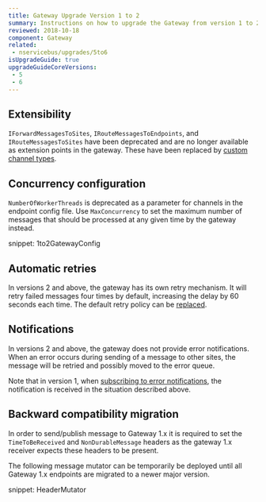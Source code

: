 ```yaml
---
title: Gateway Upgrade Version 1 to 2
summary: Instructions on how to upgrade the Gateway from version 1 to 2.
reviewed: 2018-10-18
component: Gateway
related:
 - nservicebus/upgrades/5to6
isUpgradeGuide: true
upgradeGuideCoreVersions:
 - 5
 - 6
---
```



## Extensibility

`IForwardMessagesToSites`, `IRouteMessagesToEndpoints`, and `IRouteMessagesToSites` have been deprecated and are no longer available as extension points in the gateway. These have been replaced by [custom channel types](/nservicebus/gateway/multi-site-deployments.md#incoming-channels).


## Concurrency configuration

`NumberOfWorkerThreads` is deprecated as a parameter for channels in the endpoint config file. Use `MaxConcurrency` to set the maximum number of messages that should be processed at any given time by the gateway instead.

snippet: 1to2GatewayConfig


## Automatic retries

In versions 2 and above, the gateway has its own retry mechanism. It will retry failed messages four times by default, increasing the delay by 60 seconds each time. The default retry policy can be [replaced](/nservicebus/gateway/#using-the-gateway-recoverability).


## Notifications

In versions 2 and above, the gateway does not provide error notifications. When an error occurs during sending of a message to other sites, the message will be retried and possibly moved to the error queue.

Note that in version 1, when [subscribing to error notifications](/nservicebus/recoverability/subscribing-to-error-notifications.md), the notification is received in the situation described above.

## Backward compatibility migration

In order to send/publish message to Gateway 1.x it is required to set the `TimeToBeReceived` and `NonDurableMessage` headers as the gateway 1.x receiver expects these headers to be present.

The following message mutator can be temporarily be deployed until all Gateway 1.x endpoints are migrated to a newer major version.

snippet: HeaderMutator